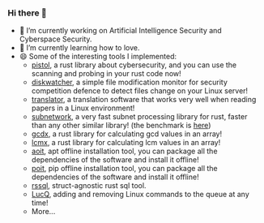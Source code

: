 <!--
**rikonaka/rikonaka** is a ✨ _special_ ✨ repository because its `README.md` (this file) appears on your GitHub profile.

Here are some ideas to get you started:

- 🔭 I’m currently working on ...
- 🌱 I’m currently learning ...
- 👯 I’m looking to collaborate on ...
- 🤔 I’m looking for help with ...
- 💬 Ask me about ...
- 📫 How to reach me: ...
- 😄 Pronouns: ...
- ⚡ Fun fact: ...
-->

### Hi there 👋
- 🔭 I’m currently working on Artificial Intelligence Security and Cyberspace Security.
- 🌱 I’m currently learning how to love.
- 😄 Some of the interesting tools I implemented:
  - [pistol](https://github.com/rikonaka/pistol-rs), a rust library about cybersecurity, and you can use the scanning and probing in your rust code now!
  - [diskwatcher](https://github.com/rikonaka/diskwatcher-rs), a simple file modification monitor for security competition defence to detect files change on your Linux server!
  - [translator](https://github.com/rikonaka/translator-rs), a translation software that works very well when reading papers in a Linux environment!
  - [subnetwork](https://github.com/rikonaka/subnetwork-rs), a very fast subnet processing library for rust, faster than any other similar library! (the benchmark is [here](https://github.com/rikonaka/subnetwork-rs/tree/main/benchmark))
  - [gcdx](https://github.com/rikonaka/gcdx-rs), a rust library for calculating gcd values in an array!
  - [lcmx](https://github.com/rikonaka/lcmx-rs), a rust library for calculating lcm values in an array!
  - [aoit](https://github.com/rikonaka/aoit-rs), apt offline installation tool, you can package all the dependencies of the software and install it offline!
  - [poit](https://github.com/rikonaka/poit-rs), pip offline installation tool, you can package all the dependencies of the software and install it offline!
  - [rssql](https://github.com/rikonaka/rssql), struct-agnostic rust sql tool.
  - [LucQ](https://github.com/rikonaka/LucQ-rs), adding and removing Linux commands to the queue at any time!
  - More...
